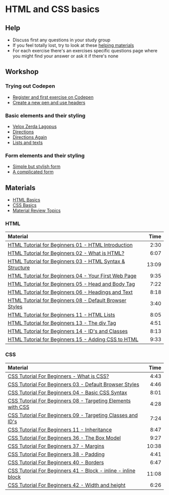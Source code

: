 # HTML and CSS basics

## Help

- Discuss first any questions in your study group
- If you feel totally lost, try to look at these [helping materials](#materials)
- For each exercise there's an exercises specific questions page where you might find your answer or ask it if there's none

## Workshop

### Trying out Codepen

- [Register and first exercise on Codepen](exercises/codepen-start.md)
- [Create a new pen and use headers](exercises/headers.md)

### Basic elements and their styling

- [Velox Zerda Lagopus](exercises/velox-zerda-lagopus.md)
- [Directions](exercises/directions.md)
- [Directions Again](exercises/directions-again.md)
- [Lists and texts](exercises/lists-and-texts.md)

### Form elements and their styling

- [Simple but stylish form](exercises/simple-form.md)
- [A complicated form](exercises/complicated-form.md)

## Materials

- [HTML Basics](https://developer.mozilla.org/en-US/Learn/Getting_started_with_the_web/HTML_basics)
- [CSS Basics](https://developer.mozilla.org/en-US/Learn/Getting_started_with_the_web/CSS_basics)
- [Material Review Topics](html-css-advanced-topics.md)

### HTML

| Material                                                                                                |  Time |
| :------------------------------------------------------------------------------------------------------ | ----: |
| [HTML Tutorial for Beginners 01 - HTML Introduction](https://www.youtube.com/watch?v=Y1BlT4_c_SU)       |  2:30 |
| [HTML Tutorial for Beginners 02 - What is HTML?](https://www.youtube.com/watch?v=cZCq8lQ-vZ0)           |  6:07 |
| [HTML Tutorial for Beginners 03 - HTML Syntax & Structure](https://www.youtube.com/watch?v=IJWcX2EDAKg) | 13:09 |
| [HTML Tutorial for Beginners 04 - Your First Web Page](https://www.youtube.com/watch?v=MnaKa7igX7k)     |  9:35 |
| [HTML Tutorial for Beginners 05 - Head and Body Tag](https://www.youtube.com/watch?v=mNRzWMH5xK0)       |  7:22 |
| [HTML Tutorial for Beginners 06 - Headings and Text](https://www.youtube.com/watch?v=XxZPrn1VFTc)       |  8:18 |
| [HTML Tutorial for Beginners 08 - Default Browser Styles](https://www.youtube.com/watch?v=OwC4xNWihoM)  |  3:40 |
| [HTML Tutorial for Beginners 11 - HTML Lists](https://www.youtube.com/watch?v=HeQvQEiGMKk)              |  8:05 |
| [HTML Tutorial for Beginners 13 - The div Tag](https://www.youtube.com/watch?v=-XQlr727A8w)             |  4:51 |
| [HTML Tutorial for Beginners 14 - ID's and Classes](https://www.youtube.com/watch?v=9UNmumTYuq8)        |  8:13 |
| [HTML Tutorial for Beginners 15 - Adding CSS to HTML](https://www.youtube.com/watch?v=Tc4IsPFB01E)      |  9:33 |

### CSS

| Material                                                                                                     |  Time |
| :----------------------------------------------------------------------------------------------------------- | ----: |
| [CSS Tutorial For Beginners - What is CSS?](https://www.youtube.com/watch?v=4BEyFVufmM8)                     |  4:43 |
| [CSS Tutorial For Beginners 03 - Default Browser Styles](https://www.youtube.com/watch?v=iqTgros3FTc)        |  4:46 |
| [CSS Tutorial For Beginners 04 - Basic CSS Syntax](https://www.youtube.com/watch?v=1CqHws4WZ-M)              |  8:01 |
| [CSS Tutorial For Beginners 08 - Targeting Elements with CSS](https://www.youtube.com/watch?v=f7c7bTrqXic)   |  4:28 |
| [CSS Tutorial For Beginners 09 - Targeting Classes and ID's](https://www.youtube.com/watch?v=hrqo_GOwHHs)    |  7:24 |
| [CSS Tutorial For Beginners 11 - Inheritance](https://www.youtube.com/watch?v=ZMpaebQ3n6A)                   |  8:47 |
| [CSS Tutorial For Beginners 36 - The Box Model](https://www.youtube.com/watch?v=Qx-yzUBqatQ)                 |  9:27 |
| [CSS Tutorial For Beginners 37 - Margins](https://www.youtube.com/watch?v=ggo0di5L6sA)                       | 10:38 |
| [CSS Tutorial For Beginners 38 - Padding](https://www.youtube.com/watch?v=4YF-eaX4P0k)                       |  4:41 |
| [CSS Tutorial For Beginners 40 - Borders](https://www.youtube.com/watch?v=sdn5p4kf91c)                       |  6:47 |
| [CSS Tutorial For Beginners 41 - Block - inline - inline block](https://www.youtube.com/watch?v=HuiPIK-0-_A) | 11:08 |
| [CSS Tutorial For Beginners 42 - Width and height](https://www.youtube.com/watch?v=b9lWNg8lwW4)              |  6:26 |
